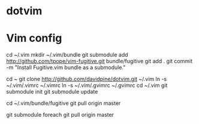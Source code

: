 dotvim
======

# Vim config
cd ~/.vim
mkdir ~/.vim/bundle
git submodule add http://github.com/tpope/vim-fugitive.git bundle/fugitive
git add .
git commit -m "Install Fugitive.vim bundle as a submodule."

cd ~
git clone http://github.com/davidpine/dotvim.git ~/.vim
ln -s ~/.vim/.vimrc ~/.vimrc
ln -s ~/.vim/.gvimrc ~/.gvimrc
cd ~/.vim
git submodule init
git submodule update

cd ~/.vim/bundle/fugitive
git pull origin master

git submodule foreach git pull origin master

